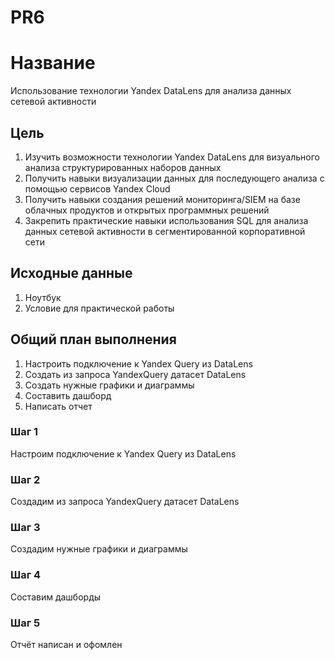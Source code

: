 # PR6


# Название

Использование технологии Yandex DataLens для анализа данных сетевой
активности

## Цель

1.  Изучить возможности технологии Yandex DataLens для визуального
    анализа структурированных наборов данных
2.  Получить навыки визуализации данных для последующего анализа с
    помощью сервисов Yandex Cloud
3.  Получить навыки создания решений мониторинга/SIEM на базе облачных
    продуктов и открытых программных решений
4.  Закрепить практические навыки использования SQL для анализа данных
    сетевой активности в сегментированной корпоративной сети

## Исходные данные

1.  Ноутбук
2.  Условие для практической работы

## Общий план выполнения

1.  Настроить подключение к Yandex Query из DataLens
2.  Создать из запроса YandexQuery датасет DataLens
3.  Создать нужные графики и диаграммы
4.  Составить дашборд
5.  Написать отчет

### Шаг 1

Настроим подключение к Yandex Query из DataLens

### Шаг 2

Создадим из запроса YandexQuery датасет DataLens

### Шаг 3

Создадим нужные графики и диаграммы

### Шаг 4

Составим дашборды

### Шаг 5

Отчёт написан и офомлен
